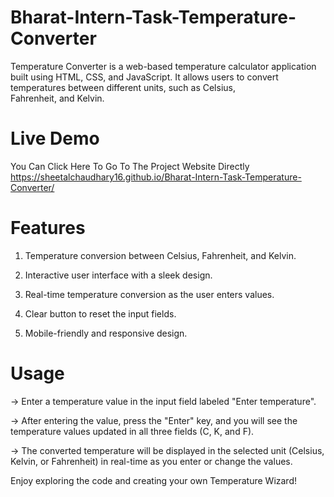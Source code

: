 # Bharat-Intern-Task-Temperature-Converter
Temperature Converter is a web-based temperature calculator application built using HTML, CSS, and JavaScript. It allows users to convert temperatures between different units, such as Celsius, Fahrenheit, and Kelvin.

# Live Demo
You Can Click Here To Go To The Project Website Directly https://sheetalchaudhary16.github.io/Bharat-Intern-Task-Temperature-Converter/

# Features
1. Temperature conversion between Celsius, Fahrenheit, and Kelvin.

2. Interactive user interface with a sleek design.

3. Real-time temperature conversion as the user enters values.

4. Clear button to reset the input fields.

5. Mobile-friendly and responsive design.

# Usage
-> Enter a temperature value in the input field labeled "Enter temperature".

-> After entering the value, press the "Enter" key, and you will see the temperature values updated in all three fields (C, K, and F).

-> The converted temperature will be displayed in the selected unit (Celsius, Kelvin, or Fahrenheit) in real-time as you enter or change the values.

Enjoy exploring the code and creating your own Temperature Wizard!
